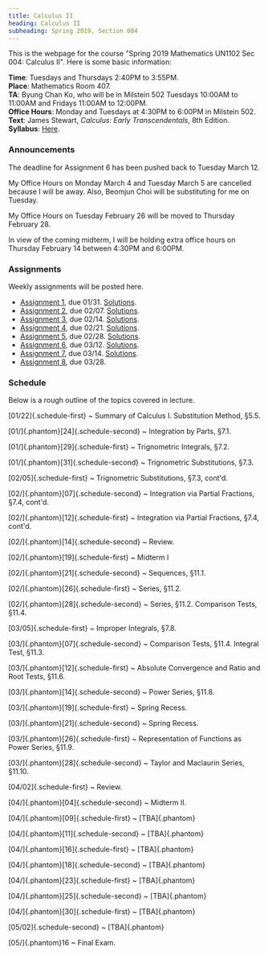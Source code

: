 ```yaml
---
title: Calculus II
heading: Calculus II
subheading: Spring 2019, Section 004
---
```


This is the webpage for the course "Spring 2019 Mathematics UN1102 Sec 004:
Calculus II".
Here is some basic information:

**Time**: Tuesdays and Thursdays 2:40PM to 3:55PM.<br/>
**Place**: Mathematics Room 407.<br/>
**TA**: Byung Chan Ko, who will be in Milstein 502 Tuesdays 10:00AM to 11:00AM and
Fridays 11:00AM to 12:00PM.<br/>
**Office Hours**: Monday and Tuesdays at 4:30PM to 6:00PM in Milstein 502.<br/>
**Text**: James Stewart, *Calculus: Early Transcendentals*, 8th Edition.<br/>
**Syllabus**: [Here](/assets/S2019-syllabus.pdf).

### Announcements

The deadline for Assignment 6 has been pushed back to Tuesday March 12.

My Office Hours on Monday March 4 and Tuesday March 5 are cancelled because
I will be away.
Also, Beomjun Choi will be substituting for me on Tuesday.

My Office Hours on Tuesday February 26 will be moved to Thursday February 28.

In view of the coming midterm, I will be holding extra office hours on Thursday
February 14 between 4:30PM and 6:00PM.

### Assignments

Weekly assignments will be posted here.

- [Assignment 1](/assets/S2019-HW1.pdf), due 01/31.
  [Solutions](/assets/S2019-HW1S.pdf).
- [Assignment 2](/assets/S2019-HW2.pdf), due 02/07.
  [Solutions](/assets/S2019-HW2S.pdf).
- [Assignment 3](/assets/S2019-HW3.pdf), due 02/14.
  [Solutions](/assets/S2019-HW3S.pdf).
- [Assignment 4](/assets/S2019-HW4.pdf), due 02/21.
  [Solutions](/assets/S2019-HW4S.pdf).
- [Assignment 5](/assets/S2019-HW5.pdf), due 02/28.
  [Solutions](/assets/S2019-HW5S.pdf).
- [Assignment 6](/assets/S2019-HW6.pdf), due 03/12.
  [Solutions](/assets/S2019-HW6S.pdf).
- [Assignment 7](/assets/S2019-HW7.pdf), due 03/14.
  [Solutions](/assets/S2019-HW7S.pdf).
- [Assignment 8](/assets/S2019-HW8.pdf), due 03/28.

### Schedule

Below is a rough outline of the topics covered in lecture.


[01/22]{.schedule-first}
  ~ Summary of Calculus I. Substitution Method, §5.5.

[01/]{.phantom}[24]{.schedule-second}
  ~ Integration by Parts, §7.1.

[01/]{.phantom}[29]{.schedule-first}
  ~ Trignometric Integrals, §7.2.

[01/]{.phantom}[31]{.schedule-second}
  ~ Trignometric Substitutions, §7.3.

[02/05]{.schedule-first}
  ~ Trignometric Substitutions, §7.3, cont'd.

[02/]{.phantom}[07]{.schedule-second}
  ~ Integration via Partial Fractions, §7.4, cont'd.

[02/]{.phantom}[12]{.schedule-first}
  ~ Integration via Partial Fractions, §7.4, cont'd.

[02/]{.phantom}[14]{.schedule-second}
  ~ Review.

[02/]{.phantom}[19]{.schedule-first}
  ~ Midterm I

[02/]{.phantom}[21]{.schedule-second}
  ~ Sequences, §11.1.

[02/]{.phantom}[26]{.schedule-first}
  ~ Series, §11.2.

[02/]{.phantom}[28]{.schedule-second}
  ~ Series, §11.2. Comparison Tests, §11.4.

[03/05]{.schedule-first}
  ~ Improper Integrals, §7.8.

[03/]{.phantom}[07]{.schedule-second}
  ~ Comparison Tests, §11.4. Integral Test, §11.3.

[03/]{.phantom}[12]{.schedule-first}
  ~ Absolute Convergence and Ratio and Root Tests, §11.6.

[03/]{.phantom}[14]{.schedule-second}
  ~ Power Series, §11.8.

[03/]{.phantom}[19]{.schedule-first}
  ~ Spring Recess.

[03/]{.phantom}[21]{.schedule-second}
  ~ Spring Recess.

[03/]{.phantom}[26]{.schedule-first}
  ~ Representation of Functions as Power Series, §11.9.

[03/]{.phantom}[28]{.schedule-second}
  ~ Taylor and Maclaurin Series, §11.10.

[04/02]{.schedule-first}
  ~ Review.

[04/]{.phantom}[04]{.schedule-second}
  ~ Midterm II.

[04/]{.phantom}[09]{.schedule-first}
  ~ [TBA]{.phantom}

[04/]{.phantom}[11]{.schedule-second}
  ~ [TBA]{.phantom}

[04/]{.phantom}[16]{.schedule-first}
  ~ [TBA]{.phantom}

[04/]{.phantom}[18]{.schedule-second}
  ~ [TBA]{.phantom}

[04/]{.phantom}[23]{.schedule-first}
  ~ [TBA]{.phantom}

[04/]{.phantom}[25]{.schedule-second}
  ~ [TBA]{.phantom}

[04/]{.phantom}[30]{.schedule-first}
  ~ [TBA]{.phantom}

[05/02]{.schedule-second}
  ~ [TBA]{.phantom}

[05/]{.phantom}16
  ~ Final Exam.
